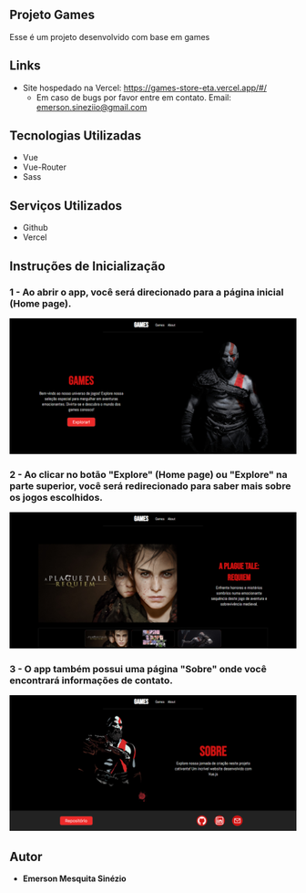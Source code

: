 ## Projeto Games

Esse é um projeto desenvolvido com base em games

## Links

- Site hospedado na Vercel: https://games-store-eta.vercel.app/#/
  - Em caso de bugs por favor entre em contato. Email: emerson.sineziio@gmail.com

## Tecnologias Utilizadas

- Vue
- Vue-Router
- Sass

## Serviços Utilizados

- Github
- Vercel

## Instruções de Inicialização

### 1 - Ao abrir o app, você será direcionado para a página inicial (Home page).

![Homepage image](https://github.com/EmersonSinezio/ProjetoGames/blob/main/public/readme/games_homepage.png)

### 2 - Ao clicar no botão "Explore" (Home page) ou "Explore" na parte superior, você será redirecionado para saber mais sobre os jogos escolhidos.

![Explore Page](https://github.com/EmersonSinezio/ProjetoGames/blob/main/public/readme/games_explore.png)

### 3 - O app também possui uma página "Sobre" onde você encontrará informações de contato.

![About Page](https://github.com/EmersonSinezio/ProjetoGames/blob/main/public/readme/games_about.png)

## Autor

- **Emerson Mesquita Sinézio**
